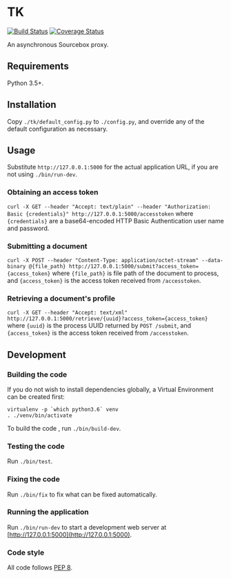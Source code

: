 # TK

[![Build Status](https://travis-ci.org/bartfeenstra/tk.svg?branch=master)](https://travis-ci.org/bartfeenstra/tk) [![Coverage Status](https://coveralls.io/repos/github/bartfeenstra/tk/badge.svg?branch=master)](https://coveralls.io/github/bartfeenstra/tk?branch=master)

An asynchronous Sourcebox proxy. 

## Requirements
Python 3.5+.

## Installation
Copy `./tk/default_config.py` to `./config.py`, and override any of the
default configuration as necessary.

## Usage
Substitute `http://127.0.0.1:5000` for the actual application URL, if
you are not using `./bin/run-dev`.

### Obtaining an access token
`curl -X GET --header "Accept: text/plain" --header "Authorization: Basic {credentials}" http://127.0.0.1:5000/accesstoken`
where `{credentials}` are a base64-encoded HTTP Basic Authentication
user name and password.

### Submitting a document
`curl -X POST --header "Content-Type: application/octet-stream" --data-binary @{file_path} http://127.0.0.1:5000/submit?access_token={access_token}`
where `{file_path}` is file path of the document to process, and
`{access_token}` is the access token received from `/accesstoken`.

### Retrieving a document's profile
`curl -X GET --header "Accept: text/xml" http://127.0.0.1:5000/retrieve/{uuid}?access_token={access_token}`
where `{uuid}` is the process UUID returned by `POST /submit`, and
`{access_token}` is the access token received from `/accesstoken`.

## Development

### Building the code
If you do not wish to install dependencies globally, a Virtual
Environment can be created first:
```
virtualenv -p `which python3.6` venv
. ./venv/bin/activate
```
To build the code , run `./bin/build-dev`.

### Testing the code
Run `./bin/test`.

### Fixing the code
Run `./bin/fix` to fix what can be fixed automatically.

### Running the application
Run `./bin/run-dev` to start a development web server at
[http://127.0.0.1:5000](http://127.0.0.1:5000).

### Code style
All code follows [PEP 8](https://www.python.org/dev/peps/pep-0008/).
